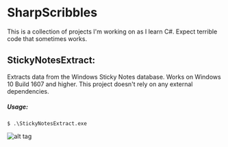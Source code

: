 # SharpScribbles
This is a collection of projects I'm working on as I learn C#. Expect terrible code that sometimes works.

## StickyNotesExtract:
Extracts data from the Windows Sticky Notes database. Works on Windows 10 Build 1607 and higher.
This project doesn't rely on any external dependencies.
##### Usage: 
```
$ .\StickyNotesExtract.exe
```
![alt tag](https://github.com/V1V1/SharpScribbles/raw/master/Images/StickyNotesExtract.png)
